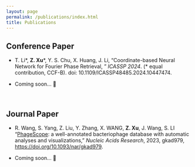 ```yaml
---
layout: page
permalink: /publications/index.html
title: Publications
---
```


## Conference Paper

- T. Li\*, **Z. Xu**\*, Y. S. Chu, X. Huang, J. Li, “Coordinate-based Neural Network for Fourier Phase Retrieval, ” *ICASSP* *2024*. (* equal contribution, CCF-B). doi: 10.1109/ICASSP48485.2024.10447474.

- Coming soon... 🚀

  <br>


## Journal Paper

- R. Wang, S. Yang, Z. Liu, Y. Zhang, X. WANG, **Z. Xu**, J. Wang, S. LI “[PhageScope](https://phagescope.deepomics.org/): a well-annotated bacteriophage database with automatic analyses and visualizations,” *Nucleic Acids Research*, 2023, gkad979, https://doi.org/10.1093/nar/gkad979.

- Coming soon... 🚀 

  <br>
